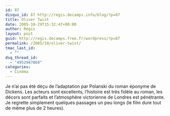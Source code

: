 ```yaml
---
id: 87
disqus_id: 87 http://regis.decamps.info/blog/?p=87
title: Oliver Twist
date: 2005-10-29T15:32:47+00:00
author: Régis
layout: post
guid: http://regis.decamps.free.fr/wordpress/?p=87
permalink: /2005/10/oliver-twist/
tmac_last_id:
  - ""
dsq_thread_id:
  - "4952947869"
categories:
  - Cinéma
---
```

Je n’ai pas été déçu de l’adaptation par Polanski du roman éponyme de Dickens. Les acteurs sont excellents, l’histoire est très fidèle au roman, les décors sont parfaits et l’atmosphère victorienne de Londres est pénétrante. Je regrette simplement quelques passages un peu longs (le film dure tout de même plus de 2 heures).

